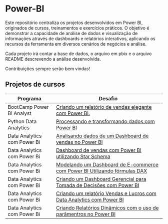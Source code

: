 # Power-BI
Este repositório centraliza os projetos desenvolvidos em Power BI, originados de cursos, treinamentos e exercícios práticos. O objetivo é demonstrar a capacidade de análise de dados e visualização de informações através de dashboards e relatórios interativos, aplicando os recursos da ferramenta em diversos cenários de negócios e análise.

Cada projeto irá contar a base de dados, o arquivo em pbix e o arquivo README descrevendo a análise desenvolvida.

Contribuições sempre serão bem vindas!

## Projetos de cursos

| Programa |Desafio |
|----------|--------|
|BootCamp Power BI Analyst|[Criando um relatório de vendas elegante com Power BI.](https://github.com/FredericoSander/Power-BI/tree/main/Criando%20um%20relat%C3%B3rio%20de%20vendas%20elegante)|
|Python Data Analytics|[Processando e transformando dados com Power BI](https://github.com/FredericoSander/Power-BI/tree/main/Processando%20e%20Transformando%20Dados)|
|Data Analytics com Power Bi|[Analisando dados de um Dashboard de vendas no Power BI]()|I
|Data Analytics com Power Bi|[Dashboard de vendas com Power BI utilizando Star Schema]()|I
|Data Analytics com Power Bi|[Modelando um Dashboard de E-commerce com Power BI Utilizando fórmulas DAX]()|I
|Data Analytics com Power Bi|[Criando um Dashboard Gerencial para Tomada de Decisões com Power BI]()|I
|Data Analytics com Power Bi|[Criando um relatório Vendas e Lucros com Data Analytics com Power BI]()|I
|Data Analytics com Power Bi|[Criando Relatórios Dinâmicos com o uso de parâmentros no Power BI]()|I
